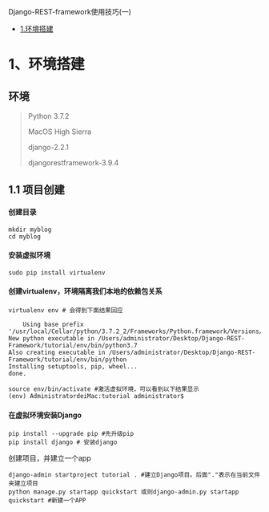 Django-REST-framework使用技巧(一)

* [1.环境搭建](#1)



<h1 id='1'></h1>

# 1、环境搭建

## 环境
> Python 3.7.2
> 
> MacOS High Sierra
> 
> django-2.2.1 
> 
> djangorestframework-3.9.4

<h3 id = '1.1'></h3>

## 1.1 项目创建


#### 创建目录

	mkdir myblog
	cd myblog


#### 安装虚拟环境 
	
	sudo pip install virtualenv

#### 创建virtualenv，环境隔离我们本地的依赖包关系

	virtualenv env # 会得到下面结果回应
	
```
	Using base prefix '/usr/local/Cellar/python/3.7.2_2/Frameworks/Python.framework/Versions/3.7'
New python executable in /Users/administrator/Desktop/Django-REST-Framework/tutorial/env/bin/python3.7
Also creating executable in /Users/administrator/Desktop/Django-REST-Framework/tutorial/env/bin/python
Installing setuptools, pip, wheel...
done.

```
	source env/bin/activate #激活虚拟环境，可以看到以下结果显示
	(env) AdministratordeiMac:tutorial administrator$ 


#### 在虚拟环境安装Django
	
	pip install --upgrade pip #先升级pip
	pip install django # 安装django
	
创建项目，并建立一个app

	django-admin startproject tutorial . #建立Django项目。后面"."表示在当前文件夹建立项目
	python manage.py startapp quickstart 或则django-admin.py startapp quickstart #新建一个APP

